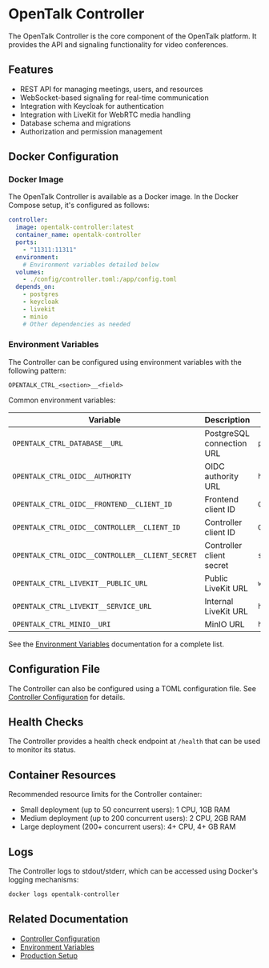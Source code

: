 # OpenTalk Controller

The OpenTalk Controller is the core component of the OpenTalk platform. It provides the API and signaling functionality for video conferences.

## Features

- REST API for managing meetings, users, and resources
- WebSocket-based signaling for real-time communication
- Integration with Keycloak for authentication
- Integration with LiveKit for WebRTC media handling
- Database schema and migrations
- Authorization and permission management

## Docker Configuration

### Docker Image

The OpenTalk Controller is available as a Docker image. In the Docker Compose setup, it's configured as follows:

```yaml
controller:
  image: opentalk-controller:latest
  container_name: opentalk-controller
  ports:
    - "11311:11311"
  environment:
    # Environment variables detailed below
  volumes:
    - ./config/controller.toml:/app/config.toml
  depends_on:
    - postgres
    - keycloak
    - livekit
    - minio
    # Other dependencies as needed
```

### Environment Variables

The Controller can be configured using environment variables with the following pattern:

```
OPENTALK_CTRL_<section>__<field>
```

Common environment variables:

| Variable | Description | Example |
|----------|-------------|---------|
| `OPENTALK_CTRL_DATABASE__URL` | PostgreSQL connection URL | `postgres://user:password@postgres:5432/opentalk` |
| `OPENTALK_CTRL_OIDC__AUTHORITY` | OIDC authority URL | `http://keycloak:8080/realms/opentalk` |
| `OPENTALK_CTRL_OIDC__FRONTEND__CLIENT_ID` | Frontend client ID | `OtFrontend` |
| `OPENTALK_CTRL_OIDC__CONTROLLER__CLIENT_ID` | Controller client ID | `OtBackend` |
| `OPENTALK_CTRL_OIDC__CONTROLLER__CLIENT_SECRET` | Controller client secret | `secret` |
| `OPENTALK_CTRL_LIVEKIT__PUBLIC_URL` | Public LiveKit URL | `wss://livekit.example.com` |
| `OPENTALK_CTRL_LIVEKIT__SERVICE_URL` | Internal LiveKit URL | `http://livekit:7880` |
| `OPENTALK_CTRL_MINIO__URI` | MinIO URL | `http://minio:9000` |

See the [Environment Variables](../configuration/environment-variables.md) documentation for a complete list.

## Configuration File

The Controller can also be configured using a TOML configuration file. See [Controller Configuration](../configuration/controller-config.md) for details.

## Health Checks

The Controller provides a health check endpoint at `/health` that can be used to monitor its status.

## Container Resources

Recommended resource limits for the Controller container:

- Small deployment (up to 50 concurrent users): 1 CPU, 1GB RAM
- Medium deployment (up to 200 concurrent users): 2 CPU, 2GB RAM
- Large deployment (200+ concurrent users): 4+ CPU, 4+ GB RAM

## Logs

The Controller logs to stdout/stderr, which can be accessed using Docker's logging mechanisms:

```bash
docker logs opentalk-controller
```

## Related Documentation

- [Controller Configuration](../configuration/controller-config.md)
- [Environment Variables](../configuration/environment-variables.md)
- [Production Setup](../getting-started/production-setup.md)